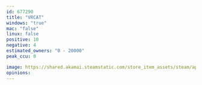 ```yaml
---
id: 677290
title: "VRCAT"
windows: "true"
mac: "false"
linux: false
positive: 10
negative: 4
estimated_owners: "0 - 20000"
peak_ccu: 0

image: https://shared.akamai.steamstatic.com/store_item_assets/steam/apps/677290/header.jpg?t=1515792098
opinions:
---
```

